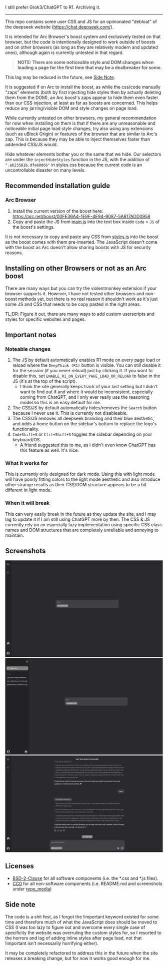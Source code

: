 I still prefer Grok3/ChatGPT to R1. Archiving it.

---
This repo contains some user CSS and JS for an opinionated "debloat" of the deepseek website (https://chat.deepseek.com/).

It is intended for Arc Browser's boost system and exclusively tested on that browser, but the code is intentionally designed to work outside of boosts and on other browsers (as long as they are relatively modern and updated ones), although again is currently untested in that regard.

> **NOTE: There are some noticeable style and DOM changes when loading a page for the first time that may be a dealbreaker for some.**

This lag may be reduced in the future, see [Side Note](#side-note).

It is suggested if on Arc to install the boost, as while the css/code manually "zaps" elements (both by first injecting hide styles then by actually deleting them from the DOM), an Arc boost's zaps appear to hide them even faster than our CSS injection, at least as far as boosts are concerned. This helps reduce any jarring/visible DOM and style changes on page load.

While currently untested on other browsers, my general recommendation for now when installing on them is that if there are any unreasonable and noticeable initial page load style changes, try also using any extensions (such as uBlock Origin) or features of the browser that are similar to Arc's zap. This is because they may be able to inject themselves faster than addended CSS/JS would. 

Hide whatever elements bother you or the same that we hide. 
Our selectors are under the `injectHideStyles` function in the JS, with the addition of `".eb23581b.dfa60d66"` in styles.css because the current code is an uncontrollable disaster on many levels.

## Recommended installation guide
### Arc Browser
1. Install the current version of the boost here: https://arc.net/boost/00FE36A4-1E9F-4E94-9087-5A817ADD0958 
2. Copy and paste the JS from [main.js](./main.js) into the text box inside `Code` > `JS` of the boost's settings.

It is not necessary to copy and paste any CSS from [styles.js](./styles.css) into the boost as the boost comes with them pre-inserted.
The JavaScript doesn't come with the boost as Arc doesn't allow sharing boosts with JS for security reasons.

## Installing on other Browsers or not as an Arc boost
There are many ways but you can try the violentmonkey extension if your browser supports it. However, I have not tested other browsers and non-boost methods yet, but there is no real reason it shouldn't work as it's just some JS and CSS that needs to be copy pasted in the right areas.

TL;DR: Figure it out, there are many ways to add custom userscripts and styles for specific websites and pages.

## Important notes
### Noteable changes
1. The JS by default automatically enables R1 mode on every page load or reload where the `DeepThink (R1)` button is visible. You can still disable it for the session (if you never reload) just by clicking it.
If you want to disable this, set `ENABLE_R1_ON_EVERY_PAGE_LOAD_OR_RELOAD` to false in the JS (it's at the top of the script). 
    - I think the site generally keeps track of your last setting but I didn't want to find out if and where it would be inconsistent, especially coming from
ChatGPT, and I only ever really use the reasoning model so this is an easy default for me.
2. The CSS/JS by default automatically hides/removes the `Search` button because I never use it. This is currently not disableable.
3. The CSS/JS removes all deepseek branding and their blue aesthetic, and adds a home button on the sidebar's bottom to replace the logo's functionality.
4. `Cmd+Shift+S` or `Ctrl+Shift+S` toggles the sidebar depending on your keyboard/OS.
    - A friend suggested this to me, as I didn't even know ChatGPT has this feature as well. It's nice.
### What it works for
This is currently only designed for dark mode. Using this with light mode will have poorly fitting colors to the light mode aesthetic and also introduce other strange results as their CSS/DOM structure appears to be a bit different in light mode.
### When it will break
This can very easily break in the future as they update the site, and I may lag to update it if I am still using ChatGPT more by then.
The CSS & JS currently rely on an especially lazy implementation using specific CSS class names and DOM structures that are completely unreliable and annoying to maintain.

## Screenshots
![Homepage appearance with a closed sidebar](./repo_media/home_closed_sidebar.png)
![Homepage appearance with an opened sidebar](./repo_media/home_opened_sidebar.png)
![Chatting appearance with a closed sidebar](./repo_media/chat_closed_sidebar.png)

## Licenses
- [BSD-2-Clause](./LICENSE) for all software components (i.e. the *.css and *.js files).
- [CC0](./LICENSE_NONSOFTWARE) for all non-software components (i.e. README.md and screenshots under [repo_media](./repo_media))

## Side note
The code is a shit fest, as I forgot the !important keyword existed for some time and therefore much of what the JavaScript does should be moved to CSS (I was too lazy to figure out and overcome every single case of specificity the website was overruling the custom styles for, so I resorted to the horrors and lag of adding inline styles after page load, not that !important isn't necessarily horrifying either).

It may be completely refactored to address this in the future when the site releases a breaking change, but for now it works good enough for me.
